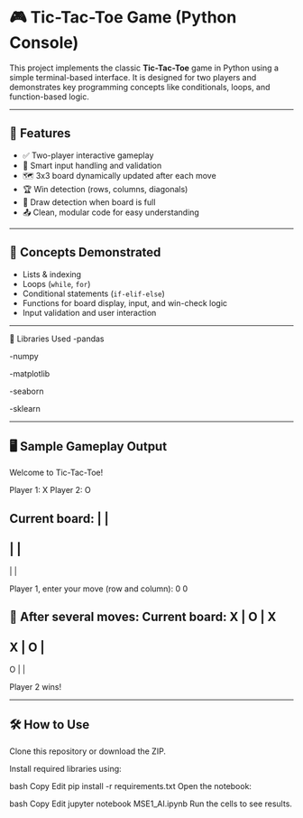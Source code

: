 # 🎮 Tic-Tac-Toe Game (Python Console)

This project implements the classic **Tic-Tac-Toe** game in Python using a simple terminal-based interface. It is designed for two players and demonstrates key programming concepts like conditionals, loops, and function-based logic.

---

## 📌 Features

- ✅ Two-player interactive gameplay
- 🧠 Smart input handling and validation
- 🗺️ 3x3 board dynamically updated after each move
- 🏆 Win detection (rows, columns, diagonals)
- 🤝 Draw detection when board is full
- 📤 Clean, modular code for easy understanding

---

## 🧠 Concepts Demonstrated

- Lists & indexing
- Loops (`while`, `for`)
- Conditional statements (`if-elif-else`)
- Functions for board display, input, and win-check logic
- Input validation and user interaction

---

🧰 Libraries Used
-pandas

-numpy

-matplotlib

-seaborn

-sklearn

---

## 🖥️ Sample Gameplay Output

Welcome to Tic-Tac-Toe!

Player 1: X
Player 2: O

Current board:
   |   |
-----------
   |   |
-----------
   |   |

Player 1, enter your move (row and column): 0 0

🎯 After several moves:
Current board:
 X | O | X
-----------
 X | O |  
-----------
 O |   |  

Player 2 wins!

---

## 🛠️ How to Use
Clone this repository or download the ZIP.

Install required libraries using:

bash
Copy
Edit
pip install -r requirements.txt
Open the notebook:

bash
Copy
Edit
jupyter notebook MSE1_AI.ipynb
Run the cells to see results.

